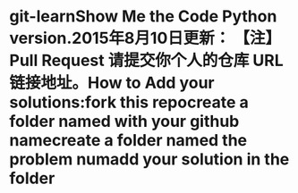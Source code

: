 # git-learnShow Me the Code Python version.2015年8月10日更新： 【注】Pull Request 请提交你个人的仓库 URL 链接地址。How to Add your solutions:fork this repocreate a folder named with your github namecreate a folder named the problem numadd your solution in the folder
